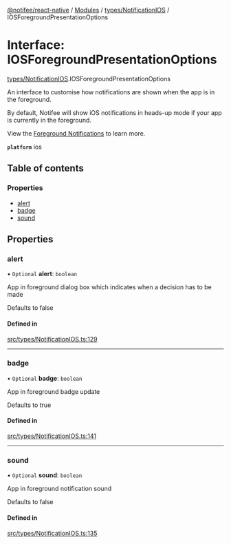 [@notifee/react-native](../README.md) / [Modules](../modules.md) / [types/NotificationIOS](../modules/types_NotificationIOS.md) / IOSForegroundPresentationOptions

# Interface: IOSForegroundPresentationOptions

[types/NotificationIOS](../modules/types_NotificationIOS.md).IOSForegroundPresentationOptions

An interface to customise how notifications are shown when the app is in the foreground.

By default, Notifee will show iOS notifications in heads-up mode if your app is currently in the foreground.

View the [Foreground Notifications](/react-native/docs/ios/appearance#foreground-notifications) to learn
more.

**`platform`** ios

## Table of contents

### Properties

- [alert](types_NotificationIOS.IOSForegroundPresentationOptions.md#alert)
- [badge](types_NotificationIOS.IOSForegroundPresentationOptions.md#badge)
- [sound](types_NotificationIOS.IOSForegroundPresentationOptions.md#sound)

## Properties

### alert

• `Optional` **alert**: `boolean`

App in foreground dialog box which indicates when a decision has to be made

Defaults to false

#### Defined in

[src/types/NotificationIOS.ts:129](https://github.com/notifee/react-native-notifee/blob/ee86b51/src/types/NotificationIOS.ts#L129)

___

### badge

• `Optional` **badge**: `boolean`

App in foreground badge update

Defaults to true

#### Defined in

[src/types/NotificationIOS.ts:141](https://github.com/notifee/react-native-notifee/blob/ee86b51/src/types/NotificationIOS.ts#L141)

___

### sound

• `Optional` **sound**: `boolean`

App in foreground notification sound

Defaults to false

#### Defined in

[src/types/NotificationIOS.ts:135](https://github.com/notifee/react-native-notifee/blob/ee86b51/src/types/NotificationIOS.ts#L135)
